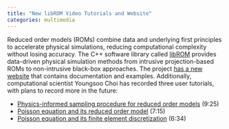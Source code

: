 ```yaml
---
title: "New libROM Video Tutorials and Website"
categories: multimedia
---
```


Reduced order models (ROMs) combine data and underlying first principles to accelerate physical simulations, reducing computational complexity without losing accuracy. The C++ software library called [libROM](https://github.com/LLNL/librom) provides data-driven physical simulation methods from intrusive projection-based ROMs to non-intrusive black-box approaches. The project [has a new website](http://librom.net/) that contains documentation and examples. Additionally, computational scientist Youngsoo Choi has recorded three user tutorials, with plans to record more in the future:

- [Physics-informed sampling procedure for reduced order models](https://youtu.be/A5JlIXRHxrI) (9:25)
- [Poisson equation and its reduced order model](https://youtu.be/YlFrBP31riA) (7:15)
- [Poisson equation and its finite element discretization](https://youtu.be/YaZPtlbGay4) (6:34)
